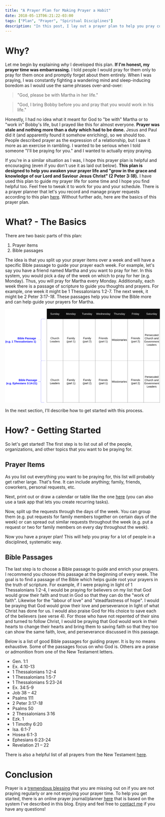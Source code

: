 ```yaml
---
title: "A Prayer Plan for Making Prayer a Habit"
date: 2018-05-13T06:21:22-03:00
tags: ["Plan", "Prayer", "Spiritual Disciplines"]
description: "In this post, I lay out a prayer plan to help you pray consistently, passionately, and scripturally."
---
```


# Why?

Let me begin by explaining *why* I developed this plan. **If I'm honest, my prayer time was embarrassing.** I told people I would pray for them only to pray for them once and promptly forget about them entirely. When I was praying, I was constantly fighting a wandering mind and sleep-inducing boredom as I would use the same phrases over-and-over:

> "God, please be with Martha in her life."

> "God, I bring Bobby before you and pray that you would work in his life."

Honestly, I had no idea what it meant for God to "be with" Martha or to "work in" Bobby's life, but I prayed like this for almost everyone. **Prayer was stale and nothing more than a duty which had to be done.** Jesus and Paul did it (and apparently found it somehow enriching), so we should too. People described prayer as the expression of a relationship, but I saw it more as an exercise in rambling. I wanted to be serious when I told someone "I'll be praying for you." and I wanted to actually enjoy praying.

If you're in a similar situation as I was, I hope this prayer plan is helpful and encouraging (even if you don't use it as laid out below). **This plan is designed to help you awaken your prayer life and "grow in the grace and knowledge of our Lord and Saviour Jesus Christ" (2 Peter 3:*18*).** I have used this plan to guide my prayer life for some time and I hope you find helpful too. Feel free to tweak it to work for you and your schedule. There is a prayer planner that let's you record and manage prayer requests according to this plan [here](http://prayer.hightower.space/). Without further ado, here are the basics of this prayer plan.

# What? - The Basics

There are two basic parts of this plan:

1. Prayer items
2. Bible passages

The idea is that you split up your prayer items over a week and will have a specific Bible passage to guide your prayer each week. For example, let's say you have a friend named Martha and you want to pray for her. In this system, you would pick a day of the week on which to pray for her (e.g. Monday). Thus, you will pray for Martha every Monday. Additionally, each week there is a passage of scripture to guide you thoughts and prayers. For example, one week it might be 1 Thessalonians 1:2-7. The next week, it might be 2 Peter 3:17-*18*. These passages help you know the Bible more and can help guide your prayers for Martha.

![This prayer plan includes a regular list of weekly requests and a different Bible passage for each week](../../images/bible-reading-plan-full.png)

In the next section, I'll describe how to get started with this process.

# How? - Getting Started

So let's get started! The first step is to list out all of the people, organizations, and other topics that you want to be praying for.

## Prayer Items

As you list out everything you want to be praying for, this list will probably get rather large. That's fine. It can include anything; family, friends, coworkers, personal requests, etc.

Next, print out or draw a calendar or table like the one [here](https://www.calendarlabs.com/templates/blank/monthly-calendar-landscape-color-sunday.pdf) (you can also use a task app that lets you create recurring tasks).

Now, split up the requests through the days of the week. You can group them (e.g. put requests for family members together on certain days of the week) or can spread out similar requests throughout the week (e.g. put a request or two for family members on every day throughout the week).

Now you have a prayer plan! This will help you pray for a lot of people in a disciplined, systematic way.

## Bible Passages

The last step is to choose a Bible passage to guide and enrich your prayers. I recommend you choose this passage at the beginning of every week. The goal is to find a passage of the Bible which helps guide root your prayers in the truth of scripture. For example, if I were praying in light of 1 Thessalonians 1:2-4, I would be praying for believers on my list that God would grow their faith and trust in God so that they can do the "work of faith". Likewise for the "labour of love" and "steadfastness of hope". I would be praying that God would grow their love and perseverance in light of what Christ has done for us. I would also praise God for His choice to save each of the believers (see verse 4). For those who have not repented of their sins and turned to follow Christ, I would be praying that God would work in their hearts to change their hearts and bring them to saving faith so that they too can show the same faith, love, and perseverance discussed in this passage.

Below is a list of good Bible passages for guiding prayer. It is by no means exhaustive. Some of the passages focus on who God is. Others are a praise or admonition from one of the New Testament letters.

- Gen. 1:1
- Ex. 4:10-13
- 1 Thessalonians 1:2-4
- 1 Thessalonians 1:5-7
- 1 Thessalonians 5:23-24
- Ex. 34:5-9
- Job 38 – 42
- Psalms 111
- 2 Peter 3:17-*18*
- Psalms 50
- 2 Thessalonians 3:16
- Ezk. 1
- 1 Timothy 6:20
- Isa. 6:1-7
- Hosea 6:1-3
- Ephesians 6:23-24
- Revelation 21 – 22

There is also a helpful list of all prayers from the New Testament [here](https://www.desiringgod.org/articles/what-should-we-pray-for).

# Conclusion

Prayer is a [tremendous blessing](../../posts/why-pray/) that you are missing out on if you are not praying regularly or are not enjoying your prayer time. To help you get started, there is an online prayer journal/planner [here](http://prayer.hightower.space/) that is based on the system I've described in this blog. Enjoy and feel free to [contact me](https://hightower.space/contact/) if you have any questions!
